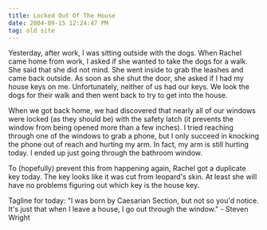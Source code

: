 ```yaml
---
title: Locked Out Of The House
date: 2004-09-15 12:24:47 PM
tag: old site
---
```


Yesterday, after work, I was sitting outside with the dogs. When Rachel came home from work, I asked if she wanted to take the dogs for a walk. She said that she did not mind. She went inside to grab the leashes and came back outside. As soon as she shut the door, she asked if I had my house keys on me. Unfortunately, neither of us had our keys. We look the dogs for their walk and then went back to try to get into the house.

When we got back home, we had discovered that nearly all of our windows were locked (as they should be) with the safety latch (it prevents the window from being opened more than a few inches). I tried reaching through one of the windows to grab a phone, but I only succeed in knocking the phone out of reach and hurting my arm. In fact, my arm is still hurting today. I ended up just going through the bathroom window.

To (hopefully) prevent this from happening again, Rachel got a duplicate key today. The key looks like it was cut from leopard's skin. At least she will have no problems figuring out which key is the house key.

Tagline for today: "I was born by Caesarian Section, but not so you'd notice. It's just that when I leave a house, I go out through the window." - Steven Wright
